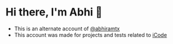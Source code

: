 # Hi there, I'm Abhi 👋

- This is an alternate account of [@abhiramtx](https://github.com/abhiramtx)
- This account was made for projects and tests related to [iCode](https://icodeschool.com/plano109/)

